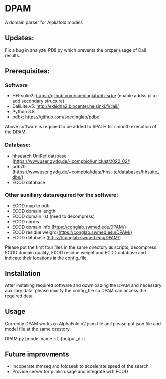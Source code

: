 # DPAM
A domain parser for Alphafold models

## Updates:
Fix a bug in analyze_PDB.py which prevents the proper usage of Dali results.
## Prerequisites:
### Software
- HH-suite3: https://github.com/soedinglab/hh-suite (enable addss.pl to add secondary structure)
- DaliLite.v5: http://ekhidna2.biocenter.helsinki.fi/dali/
- Python 3.8 
- pdbx: https://github.com/soedinglab/pdbx

Above software is required to be added to $PATH for smooth execution of the DPAM. 
### Database:
- hhsearch UniRef database (https://wwwuser.gwdg.de/~compbiol/uniclust/2022_02/)
- pdb70 (https://wwwuser.gwdg.de/~compbiol/data/hhsuite/databases/hhsuite_dbs/)
- ECOD database 
### Other auxiliary data required for the software:
- ECOD map to pdb
- ECOD domain length
- ECOD domain list (need to decompress)
- ECOD norms 
- ECOD domain info (https://conglab.swmed.edu/DPAM/)
- ECOD residue weight (https://conglab.swmed.edu/DPAM/)
- ECOD database (https://conglab.swmed.edu/DPAM/)

Please put the first four files in the same directory as scripts, decompress ECOD domain quality, ECOD residue weight and ECOD database and indicate their locations in the config_file

## Installation
After installing required software and downloading the DPAM and necessary auxiliary data, please modify the config_file so DPAM can access the required data. 

## Usage
Currently DPAM works on AlphaFold v2 json file and please put json file and model file at the same direstory. 

DPAM.py [model name.cif] [output_dir]

## Future improvments
- Incoperate mmseq and foldseek to accelerate speed of the search
- Provide server for public usage and integrate with ECOD
